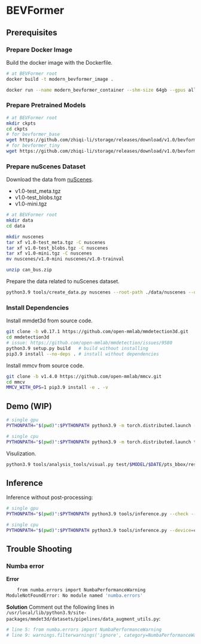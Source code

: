 # BEVFormer

## Prerequisites

### Prepare Docker Image

Build the docker image with the Dockerfile.

```bash
# at BEVFormer root
docker build -t modern_bevformer_image .

docker run --name modern_bevformer_container --shm-size 64gb --gpus all --mount src=$PWD,target=/home/BEVFormer,type=bind -it modern_bevformer_image /bin/bash
```

### Prepare Pretrained Models

```bash
# at BEVFormer root
mkdir ckpts
cd ckpts
# for bevformer_base
wget https://github.com/zhiqi-li/storage/releases/download/v1.0/bevformer_r101_dcn_24ep.pth
# for bevformer_tiny
wget https://github.com/zhiqi-li/storage/releases/download/v1.0/bevformer_tiny_epoch_24.pth
```

### Prepare nuScenes Dataset

Download the data from [nuScenes](https://www.nuscenes.org/download).

- v1.0-test_meta.tgz
- v1.0-test_blobs.tgz
- v1.0-mini.tgz

```bash
# at BEVFormer root
mkdir data
cd data

mkdir nuscenes
tar xf v1.0-test_meta.tgz -C nuscenes
tar xf v1.0-test_blobs.tgz -C nuscenes
tar xf v1.0-mini.tgz -C nuscenes
mv nuscenes/v1.0-mini nuscenes/v1.0-trainval

unzip can_bus.zip
```

Prepare the data related to nuScenes dataset.
```bash
python3.9 tools/create_data.py nuscenes --root-path ./data/nuscenes --out-dir ./data/nuscenes --extra-tag nuscenes --version v1.0 --canbus ./data
```

### Install Dependencies

Install mmdet3d from source code.
```bash
git clone -b v0.17.1 https://github.com/open-mmlab/mmdetection3d.git
cd mmdetection3d
# issue: https://github.com/open-mmlab/mmdetection/issues/9580
python3.9 setup.py build   # build without installing
pip3.9 install --no-deps . # install without dependencies
```

Install mmcv from source code.
```bash
git clone -b v1.4.0 https://github.com/open-mmlab/mmcv.git
cd mmcv
MMCV_WITH_OPS=1 pip3.9 install -e . -v
```


## Demo (WIP)

```bash
# single gpu
PYTHONPATH="$(pwd)":$PYTHONPATH python3.9 -m torch.distributed.launch --nproc_per_node=1 tools/test.py ./projects/configs/bevformer/bevformer_base.py ./ckpts/bevformer_r101_dcn_24ep.pth --launcher none --eval bbox

# single cpu
PYTHONPATH="$(pwd)":$PYTHONPATH python3.9 -m torch.distributed.launch tools/test.py ./projects/configs/bevformer/bevformer_base.py ./ckpts/bevformer_r101_dcn_24ep.pth --cpu --launcher none --eval bbox
```

Visulization.
```bash
python3.9 tools/analysis_tools/visual.py test/$MODEL/$DATE/pts_bbox/results_nusc.json
```


## Inference

Inference without post-processing:
```bash
# single gpu
PYTHONPATH="$(pwd)":$PYTHONPATH python3.9 tools/inference.py --check --verbose

# single cpu
PYTHONPATH="$(pwd)":$PYTHONPATH python3.9 tools/inference.py --device=cpu --check --verbose
```


## Trouble Shooting

### Numba error

**Error**
```bash
    from numba.errors import NumbaPerformanceWarning
ModuleNotFoundError: No module named 'numba.errors'
```

**Solution**
Comment out the following lines in `/usr/local/lib/python3.9/site-packages/mmdet3d/datasets/pipelines/data_augment_utils.py`:
```python
# line 5: from numba.errors import NumbaPerformanceWarning
# line 9: warnings.filterwarnings('ignore', category=NumbaPerformanceWarning)
```
